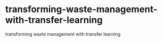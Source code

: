 # transforming-waste-management-with-transfer-learning
transforming waste management with transfer learning
